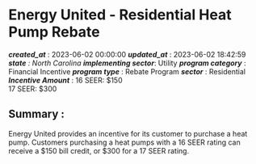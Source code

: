 # Energy United - Residential Heat Pump Rebate 
 ***created_at*** : 2023-06-02 00:00:00 
 ***updated_at*** : 2023-06-02 18:42:59 
 ***state** : North Carolina 
 **implementing sector***: Utility 
 ***program category*** : Financial Incentive 
 ***program type*** : Rebate Program 
 ***sector*** : Residential 
 ***Incentive Amount*** : 16 SEER: $150  
17 SEER: $300

 
 ## Summary : 
 Energy United provides an incentive for its customer to purchase a heat pump.
Customers purchasing a heat pumps with a 16 SEER rating can receive a $150
bill credit, or $300 for a 17 SEER rating.

 
 